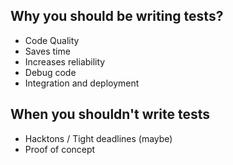 ## Why you should be writing tests?
- Code Quality
- Saves time
- Increases reliability
- Debug code
- Integration and deployment
## When you shouldn't write tests
- Hacktons / Tight deadlines (maybe)
- Proof of concept
